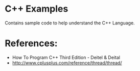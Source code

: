# C++ Examples

Contains sample code to help understand the C++ Language.

# References:

* How To Program C++ Third Edition - Deitel & Deital
* http://www.cplusplus.com/reference/thread/thread/
